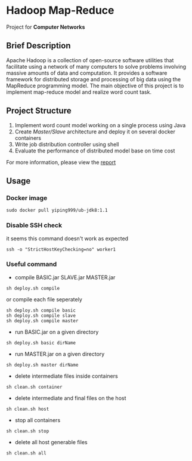 # **Hadoop Map-Reduce**

Project for **Computer Networks**

## **Brief Description**

Apache Hadoop is a collection of open-source software utilities that facilitate using a network of many computers to solve problems involving massive amounts of data and computation. It provides a software framework for distributed storage and processing of big data using the MapReduce programming model. The main objective of this project is to implement map-reduce model and realize word count task.

## **Project Structure**

1. Implement word count model working on a single process using Java
2. Create *Master/Slave* architecture and deploy it on several docker containers
3. Write job distribution controller using shell
4. Evaluate the performance of distributed model base on time cost

For more information, please view the [report](Report.pdf)

## **Usage**

### **Docker image**

```shell
sudo docker pull yiping999/ub-jdk8:1.1
```

### **Disable SSH check**

it seems this command doesn't work as expected

```shell
ssh -o "StrictHostKeyChecking=no" worker1
```

### **Useful command**

- compile BASIC.jar SLAVE.jar MASTER.jar

```shell
sh deploy.sh compile
```

or compile each file seperately

```shell
sh deploy.sh compile basic
sh deploy.sh compile slave
sh deploy.sh compile master
```

- run BASIC.jar on a given directory

```shell
sh deploy.sh basic dirName
```

- run MASTER.jar on a given directory

```shell
sh deploy.sh master dirName
```

- delete intermediate files inside containers

```shell
sh clean.sh container
```

- delete intermediate and final files on the host

```shell
sh clean.sh host
```

- stop all containers

```shell
sh clean.sh stop
```

- delete all host generable files

```shell
sh clean.sh all
```
